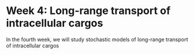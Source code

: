 Week 4: Long-range transport of intracellular cargos
=======================

In the fourth week, we will study stochastic models of long-range transport of intracellular cargos